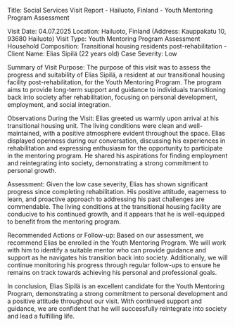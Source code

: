  Title: Social Services Visit Report - Hailuoto, Finland - Youth Mentoring Program Assessment

Visit Date: 04.07.2025
Location: Hailuoto, Finland (Address: Kauppakatu 10, 93680 Hailuoto)
Visit Type: Youth Mentoring Program Assessment
Household Composition: Transitional housing residents post-rehabilitation - Client Name: Elias Sipilä (22 years old)
Case Severity: Low

Summary of Visit Purpose:
The purpose of this visit was to assess the progress and suitability of Elias Sipilä, a resident at our transitional housing facility post-rehabilitation, for the Youth Mentoring Program. The program aims to provide long-term support and guidance to individuals transitioning back into society after rehabilitation, focusing on personal development, employment, and social integration.

Observations During the Visit:
Elias greeted us warmly upon arrival at his transitional housing unit. The living conditions were clean and well-maintained, with a positive atmosphere evident throughout the space. Elias displayed openness during our conversation, discussing his experiences in rehabilitation and expressing enthusiasm for the opportunity to participate in the mentoring program. He shared his aspirations for finding employment and reintegrating into society, demonstrating a strong commitment to personal growth.

Assessment:
Given the low case severity, Elias has shown significant progress since completing rehabilitation. His positive attitude, eagerness to learn, and proactive approach to addressing his past challenges are commendable. The living conditions at the transitional housing facility are conducive to his continued growth, and it appears that he is well-equipped to benefit from the mentoring program.

Recommended Actions or Follow-up:
Based on our assessment, we recommend Elias be enrolled in the Youth Mentoring Program. We will work with him to identify a suitable mentor who can provide guidance and support as he navigates his transition back into society. Additionally, we will continue monitoring his progress through regular follow-ups to ensure he remains on track towards achieving his personal and professional goals.

In conclusion, Elias Sipilä is an excellent candidate for the Youth Mentoring Program, demonstrating a strong commitment to personal development and a positive attitude throughout our visit. With continued support and guidance, we are confident that he will successfully reintegrate into society and lead a fulfilling life.